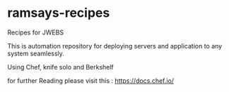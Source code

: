 # ramsays-recipes
Recipes for JWEBS

This is automation repository for deploying servers and application to any system seamlessly.

Using Chef, knife solo and Berkshelf

for further Reading please visit this : 
https://docs.chef.io/
